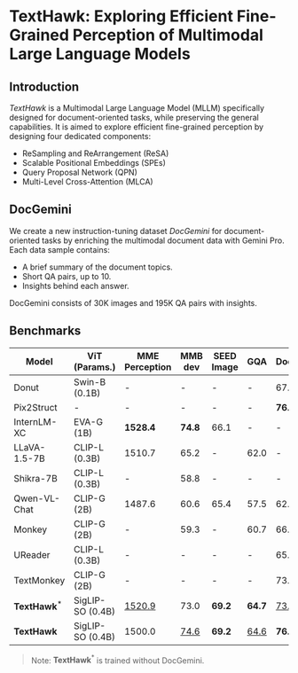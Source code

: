 # TextHawk: Exploring Efficient Fine-Grained Perception of Multimodal Large Language Models

## Introduction

*TextHawk* is a Multimodal Large Language Model (MLLM) specifically designed for document-oriented tasks, while preserving the general capabilities. It is aimed to explore efficient fine-grained perception by designing four dedicated components:

- ReSampling and ReArrangement (ReSA)
- Scalable Positional Embeddings (SPEs)
- Query Proposal Network (QPN)
- Multi-Level Cross-Attention (MLCA)

## DocGemini

We create a new instruction-tuning dataset *DocGemini* for document-oriented tasks by enriching the multimodal document data with Gemini Pro. Each data sample contains:

- A brief summary of the document topics.
- Short QA pairs, up to 10.
- Insights behind each answer.

DocGemini consists of 30K images and 195K QA pairs with insights.

## Benchmarks

| Model | ViT<br>(Params.) | MME<br>Perception | MMB<br>dev | SEED<br>Image | GQA | DocVQA | ChartQA | InfoVQA | TabFact | WTQ | $\textbf{RefCOCO}^\textbf{val}$ | $\textbf{RefCOCO}^\textbf{test-A}$ | $\textbf{RefCOCO}^\textbf{test-B}$ |
| - | - | - | - | - | - | - | - | - | - | - | - | - | - |
Donut | Swin-B (0.1B) | - | - | - | - | 67.5 | 41.8 | 11.6 | 54.6 | 18.8 | - | - | -
Pix2Struct | - | - | - | - | - | **76.6** | 58.6 | 40.0 | - | - | - | - | - |
InternLM-XC | EVA-G (1B) | **1528.4** | **74.8** | 66.1 | - | - | - | - | - | - | - | - | -
LLaVA-1.5-7B | CLIP-L (0.3B) | 1510.7| 65.2 | - | 62.0 | - | - | - | - | - | - | - | -
Shikra-7B | CLIP-L (0.3B) | - | 58.8 | - | - | - | - | - | - | - | 87.0 | <ins>91.1</ins> | 81.8
Qwen-VL-Chat | CLIP-G (2B) | 1487.6 | 60.6 | 65.4 | 57.5 | 62.6 | 66.3 | - | - | - | **88.6** | **92.3** | **84.5**
Monkey | CLIP-G (2B) | - | 59.3 | - | 60.7 | 66.5 | 65.1 | 36.1 | - | 25.3 | - | - | -
UReader | CLIP-L (0.3B) | - | - | - | - | 65.4 | 59.3 | 42.2 | 67.6 | 29.4 | - | - | -
TextMonkey | CLIP-G (2B) | - | - | - | - | 73.0 | **66.9** | - | - | 31.9 | - | - | -
$\textbf{TextHawk}^*$ | SigLIP-SO (0.4B) | <ins>1520.9</ins> | 73.0 | **69.2** | **64.7** | <ins>73.6</ins> | 64.0 | <ins>47.3</ins> | <ins>70.7</ins> | <ins>33.5</ins> | <ins>87.3</ins> | 90.9 | <ins>83.3</ins>
$\textbf{TextHawk}$ | SigLIP-SO (0.4B) | 1500.0 | <ins>74.6</ins> | **69.2** | <ins>64.6</ins> | **76.4** | <ins>66.6</ins> | **50.6** | **71.1** | **34.7** | 87.2 | 90.8 | 82.5

> Note: $\textbf{TextHawk}^*$ is trained without DocGemini.
